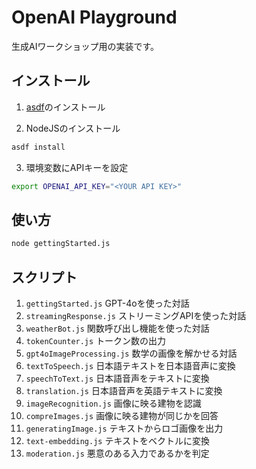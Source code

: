 # OpenAI Playground

生成AIワークショップ用の実装です。

## インストール

1. [asdf](https://asdf-vm.com/guide/getting-started.html)のインストール

2. NodeJSのインストール

```sh
asdf install
```

3. 環境変数にAPIキーを設定

```sh
export OPENAI_API_KEY="<YOUR API KEY>"
```

## 使い方

```sh
node gettingStarted.js
```

## スクリプト

1. `gettingStarted.js` GPT-4oを使った対話
1. `streamingResponse.js` ストリーミングAPIを使った対話
1. `weatherBot.js` 関数呼び出し機能を使った対話
1. `tokenCounter.js` トークン数の出力
1. `gpt4oImageProcessing.js` 数学の画像を解かせる対話
1. `textToSpeech.js` 日本語テキストを日本語音声に変換
1. `speechToText.js` 日本語音声をテキストに変換
1. `translation.js` 日本語音声を英語テキストに変換
1. `imageRecognition.js` 画像に映る建物を認識
1. `compreImages.js` 画像に映る建物が同じかを回答
1. `generatingImage.js` テキストからロゴ画像を出力
1. `text-embedding.js` テキストをベクトルに変換
1. `moderation.js` 悪意のある入力であるかを判定